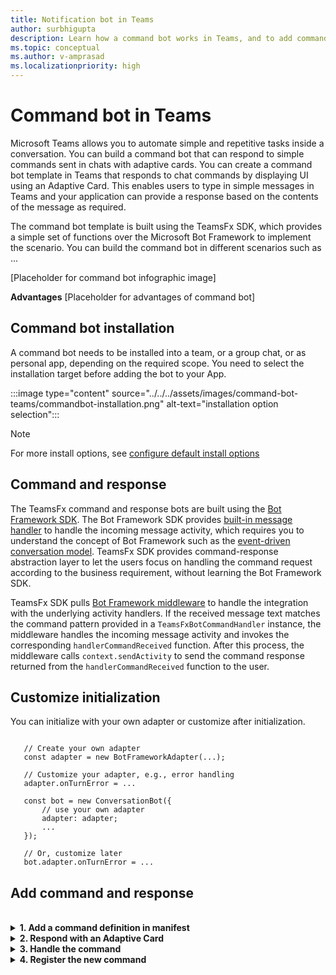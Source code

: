 ```yaml
---
title: Notification bot in Teams
author: surbhigupta
description: Learn how a command bot works in Teams, and to add command and responses.
ms.topic: conceptual
ms.author: v-amprasad
ms.localizationpriority: high
---
```


# Command bot in Teams

Microsoft Teams allows you to automate simple and repetitive tasks inside a conversation. You can build a command bot that can respond to simple commands sent in chats with adaptive cards. You can create a command bot template in Teams that responds to chat commands by displaying UI using an Adaptive Card. This enables users to type in simple messages in Teams and your application can provide a response based on the contents of the message as required.

The command bot template is built using the TeamsFx SDK, which provides a simple set of functions over the Microsoft Bot Framework to implement the scenario. You can build the command bot in different scenarios such as ...

[Placeholder for command bot infographic image]

**Advantages**
[Placeholder for advantages of command bot]

## Command bot installation

A command bot needs to be installed into a team, or a group chat, or as personal app, depending on the required scope. You need to select the installation target before adding the bot to your App.

:::image type="content" source="../../../assets/images/command-bot-teams/commandbot-installation.png" alt-text="installation option selection":::

> [!NOTE]
> For more install options, see [configure default install options](../../../concepts/deploy-and-publish/apps-publish-overview.md#configure-default-install-options)

## Command and response

The TeamsFx command and response bots are built using the [Bot Framework SDK](https://learn.microsoft.com/azure/bot-service/bot-builder-basics?view=azure-bot-service-4.0&branch=pr-en-us-7494). The Bot Framework SDK provides [built-in message handler](../../bot-basics.md#teams-activity-handlers) to handle the incoming message activity, which requires you to understand the concept of Bot Framework such as the [event-driven conversation model](https://learn.microsoft.com/azure/bot-service/bot-activity-handler-concept?view=azure-bot-service-4.0&tabs=javascript&branch=pr-en-us-7494). TeamsFx SDK provides command-response abstraction layer to let the users focus on handling the command request according to the business requirement, without learning the Bot Framework SDK.

TeamsFx SDK pulls [Bot Framework middleware](https://learn.microsoft.com/azure/bot-service/bot-builder-concept-middleware?view=azure-bot-service-4.0&branch=pr-en-us-7494) to handle the integration with the underlying activity handlers. If the received message text matches the command pattern provided in a `TeamsFxBotCommandHandler` instance, the middleware handles the incoming message activity and invokes the corresponding `handlerCommandReceived` function. After this process, the middleware calls `context.sendActivity` to send the command response returned from the `handlerCommandReceived` function to the user.

## Customize initialization

You can initialize with your own adapter or customize after initialization.

```

   // Create your own adapter
   const adapter = new BotFrameworkAdapter(...);

   // Customize your adapter, e.g., error handling
   adapter.onTurnError = ...

   const bot = new ConversationBot({
       // use your own adapter
       adapter: adapter;
       ...
   });

   // Or, customize later
   bot.adapter.onTurnError = ...

```

## Add command and response

<br>

<details>

<summary><b>1. Add a command definition in manifest</b></summary>

You can edit the manifest template file `templates\appPackage\manifest.template.json` to include:

* The command title that user types in the message compose area to trigger the command.
* The command description for the command.

  :::image type="content" source="../../../assets/images/command-bot-teams/commandbot-add-command-definition.png" alt-text="add a command definition in manifest code sample":::

<br>
</details>

<details>

<summary><b>2. Respond with an Adaptive Card</b></summary>

You can build your response data in text format, or perform the following steps to use an Adaptive Card to apply rich content in Teams:

* Prepare your Adaptive Card content in a JSON file such as `myCard.json` under the `bot/adaptiveCards` folder. Following is a sample Adaptive Card with JSON payload:

  ```JASON
        {
            "type": "AdaptiveCard",
            "body": [
            {
                "type": "TextBlock",
                "size": "Medium",
                "weight": "Bolder",
                "text": "Your Hello World Bot is Running"
            },
            {
                "type": "TextBlock",
                "text": "Congratulations! Your hello world bot is running. Click the documentation below to learn more about Bots and the Teams Toolkit.",
                "wrap": true
            }
            ],
            "actions": [
            {
                "type": "Action.OpenUrl",
                "title": "Bot Framework Docs",
                "url": "https://docs.microsoft.com/en-us/azure/bot-service/?view=azure-bot-service-4.0"
            },
            {
                "type": "Action.OpenUrl",
                "title": "Teams Toolkit Docs",
                "url": "https://aka.ms/teamsfx-docs"
            }
            ],
            "$schema": "http://adaptivecards.io/schemas/adaptive-card.json",
            "version": "1.4"
        }
  ```

* Import your card content into your code file where your command handler exists: `import myCard from "./adaptiveCards/myCard.json"`.

* In your `handleCommandReceived` API, use `MessageBuilder.attachAdaptiveCardWithoutData` or `MessageBuilder.attachAdaptiveCard` to build a bot message activity with the Adaptive Card and return the message. `return MessageBuilder.attachAdaptiveCardWithoutData(myCard);`.

> [!NOTE]
> If you need to send an Adaptive Card with dynamic data, see [placeholder for link to the section in the doc].

<br>

</details>

<details>

<summary><b>3. Handle the command</b></summary>

To handle the command, perform the following steps:

1. Add a .ts/.js file such as `xxxCommandHandler.ts` under `bot/src` to handle your bot command, and include the following boilerplate code to get-started:

   ```
      import { Activity, TurnContext } from "botbuilder";
      import { CommandMessage, TeamsFxBotCommandHandler, TriggerPatterns } from "@microsoft/teamsfx";
      import { MessageBuilder } from "@microsoft/teamsfx";

      export class xxxCommandHandler implements TeamsFxBotCommandHandler {
          triggerPatterns: TriggerPatterns = "<string or RegExp pattern to trigger the command>";

          async handleCommandReceived(
             context: TurnContext,
             message: CommandMessage
          ): Promise<string | Partial<Activity>> {
             // verify the command arguments which are received from the client if needed.
             console.log(`Bot received message: ${message.text}`);

             // do something to process your command and return message activity as the response.
             // You can leverage `MessageBuilder` utilities from the `@microsoft/teamsfx` SDK 
             // to facilitate building message with cards supported in Teams.
         }    
       }

   ```

1. Provide the `triggerPatterns` that can trigger this command handler. Usually it's the command name defined in your manifest, or you can use RegExp to handle a complex command such as with some options in the command message.

1. Implement `handleCommandReceived` to handle the command and return a response that will be used to notify the end users.

   * If needed you can retrieve useful information for the conversation from the `context` parameter.

   * If needed parse command input:

     * `message.text`: the use input message
     * `message.matches`: the capture groups, if you use the RegExp for `triggerPatterns` to trigger the command.

<br>

</details>

<details>

<summary><b>4. Register the new command</b></summary>

Open `bot\src\internal\initialize.ts` and update the call to `ConversationBot` constructor to include your new added command handlers.

 ```
       export const commandBot = new ConversationBot({
           // The bot id and password to create BotFrameworkAdapter.
           // See https://aka.ms/about-bot-adapter to learn more about adapters.
           adapterConfig: {
              appId: process.env.BOT_ID,
              appPassword: process.env.BOT_PASSWORD,
           },
           command: {
               enabled: true,
               commands: [ new HelloWorldCommandHandler(), new xxxCommandHandler() ],
           },
      });
 ```

Additionally, you can use `registerCommand`, or `registerCommands` API from your `ConversationBot` instance to incrementally add your command(s) to a command bot.

```
    // register a single command
    commandBot.command.registerCommand(new xxxCommandHandler());

    // register a set of commands
    commandBot.command.registerCommands([
        new xxxCommandHandler(),
        new yyyCommandHandler()
    ]);
```

By completing the steps of adding a new command and response into your bot app, you can press F5 to local debug with the command-response bot. Otherwise use provision and deploy command to deploy the change to Azure.
